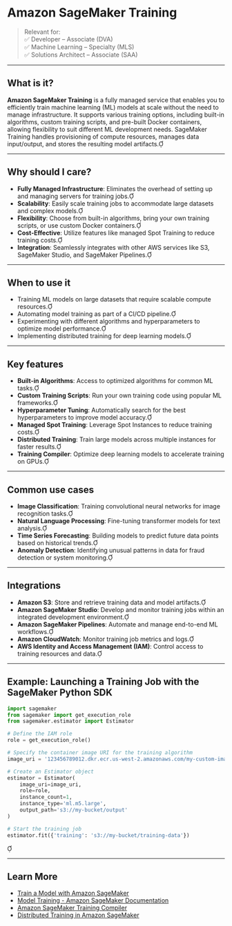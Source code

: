 # Amazon SageMaker Training

> Relevant for:  
> ✅ Developer – Associate (DVA)  
> ✅ Machine Learning – Specialty (MLS)  
> ✅ Solutions Architect – Associate (SAA)

---

## What is it?

**Amazon SageMaker Training** is a fully managed service that enables you to efficiently train machine learning (ML) models at scale without the need to manage infrastructure. It supports various training options, including built-in algorithms, custom training scripts, and pre-built Docker containers, allowing flexibility to suit different ML development needs. SageMaker Training handles provisioning of compute resources, manages data input/output, and stores the resulting model artifacts.

---

## Why should I care?

- **Fully Managed Infrastructure**: Eliminates the overhead of setting up and managing servers for training jobs.
- **Scalability**: Easily scale training jobs to accommodate large datasets and complex models.
- **Flexibility**: Choose from built-in algorithms, bring your own training scripts, or use custom Docker containers.
- **Cost-Effective**: Utilize features like managed Spot Training to reduce training costs.
- **Integration**: Seamlessly integrates with other AWS services like S3, SageMaker Studio, and SageMaker Pipelines.

---

## When to use it

- Training ML models on large datasets that require scalable compute resources.
- Automating model training as part of a CI/CD pipeline.
- Experimenting with different algorithms and hyperparameters to optimize model performance.
- Implementing distributed training for deep learning models.

---

## Key features

- **Built-in Algorithms**: Access to optimized algorithms for common ML tasks.
- **Custom Training Scripts**: Run your own training code using popular ML frameworks.
- **Hyperparameter Tuning**: Automatically search for the best hyperparameters to improve model accuracy.
- **Managed Spot Training**: Leverage Spot Instances to reduce training costs.
- **Distributed Training**: Train large models across multiple instances for faster results.
- **Training Compiler**: Optimize deep learning models to accelerate training on GPUs.

---

## Common use cases

- **Image Classification**: Training convolutional neural networks for image recognition tasks.
- **Natural Language Processing**: Fine-tuning transformer models for text analysis.
- **Time Series Forecasting**: Building models to predict future data points based on historical trends.
- **Anomaly Detection**: Identifying unusual patterns in data for fraud detection or system monitoring.

---

## Integrations

- **Amazon S3**: Store and retrieve training data and model artifacts.
- **Amazon SageMaker Studio**: Develop and monitor training jobs within an integrated development environment.
- **Amazon SageMaker Pipelines**: Automate and manage end-to-end ML workflows.
- **Amazon CloudWatch**: Monitor training job metrics and logs.
- **AWS Identity and Access Management (IAM)**: Control access to training resources and data.

---

## Example: Launching a Training Job with the SageMaker Python SDK


```python
import sagemaker
from sagemaker import get_execution_role
from sagemaker.estimator import Estimator

# Define the IAM role
role = get_execution_role()

# Specify the container image URI for the training algorithm
image_uri = '123456789012.dkr.ecr.us-west-2.amazonaws.com/my-custom-image:latest'

# Create an Estimator object
estimator = Estimator(
    image_uri=image_uri,
    role=role,
    instance_count=1,
    instance_type='ml.m5.large',
    output_path='s3://my-bucket/output'
)

# Start the training job
estimator.fit({'training': 's3://my-bucket/training-data'})
```


---

## Learn More

- [Train a Model with Amazon SageMaker](https://docs.aws.amazon.com/sagemaker/latest/dg/how-it-works-training.html)
- [Model Training - Amazon SageMaker Documentation](https://docs.aws.amazon.com/sagemaker/latest/dg/train-model.html)
- [Amazon SageMaker Training Compiler](https://docs.aws.amazon.com/sagemaker/latest/dg/training-compiler.html)
- [Distributed Training in Amazon SageMaker](https://docs.aws.amazon.com/sagemaker/latest/dg/distributed-training.html)
